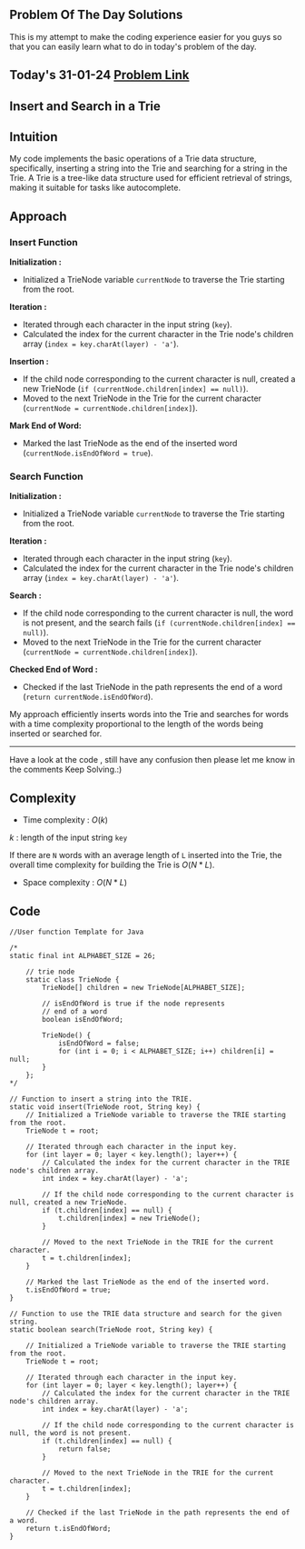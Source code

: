 ## Problem Of The Day Solutions

This is my attempt to make the coding experience easier for you guys so that you can easily learn what to do in today's problem of the day.

## Today's 31-01-24 [Problem Link](https://www.geeksforgeeks.org/problems/trie-insert-and-search0651/1)
## Insert and Search in a Trie

## Intuition

My code implements the basic operations of a Trie data structure, specifically, inserting a string into the Trie and searching for a string in the Trie. A Trie is a tree-like data structure used for efficient retrieval of strings, making it suitable for tasks like autocomplete.


## Approach

### Insert Function

**Initialization :**
- Initialized a TrieNode variable `currentNode` to traverse the Trie starting from the root.
    
**Iteration :**
- Iterated through each character in the input string (`key`).
- Calculated the index for the current character in the Trie node's children array (`index = key.charAt(layer) - 'a'`).
    
**Insertion :**
- If the child node corresponding to the current character is null, created a new TrieNode (`if (currentNode.children[index] == null)`).
- Moved to the next TrieNode in the Trie for the current character (`currentNode = currentNode.children[index]`).

**Mark End of Word:**
- Marked the last TrieNode as the end of the inserted word (`currentNode.isEndOfWord = true`).

### Search Function

**Initialization :**
- Initialized a TrieNode variable `currentNode` to traverse the Trie starting from the root.

**Iteration :**
- Iterated through each character in the input string (`key`).
- Calculated the index for the current character in the Trie node's children array (`index = key.charAt(layer) - 'a'`).
    
**Search :**
- If the child node corresponding to the current character is null, the word is not present, and the search fails (`if (currentNode.children[index] == null)`).
- Moved to the next TrieNode in the Trie for the current character (`currentNode = currentNode.children[index]`).

**Checked End of Word :**
- Checked if the last TrieNode in the path represents the end of a word (`return currentNode.isEndOfWord`).

My approach efficiently inserts words into the Trie and searches for words with a time complexity proportional to the length of the words being inserted or searched for.

---
Have a look at the code , still have any confusion then please let me know in the comments
Keep Solving.:)

## Complexity
- Time complexity : $O(k)$
<!-- Add your time complexity here, e.g. $$O())$$ -->
$k$ :  length of the input string `key`

If there are `N` words with an average length of `L` inserted into the Trie, the overall time complexity for building the Trie is $O(N * L)$.

- Space complexity : $O(N*L)$
<!-- Add your space complexity here, e.g. $$O(n)$$ -->

## Code 
```
//User function Template for Java

/*
static final int ALPHABET_SIZE = 26;

    // trie node
    static class TrieNode {
        TrieNode[] children = new TrieNode[ALPHABET_SIZE];

        // isEndOfWord is true if the node represents
        // end of a word
        boolean isEndOfWord;

        TrieNode() {
            isEndOfWord = false;
            for (int i = 0; i < ALPHABET_SIZE; i++) children[i] = null;
        }
    };
*/

// Function to insert a string into the TRIE.
static void insert(TrieNode root, String key) {
    // Initialized a TrieNode variable to traverse the TRIE starting from the root.
    TrieNode t = root;

    // Iterated through each character in the input key.
    for (int layer = 0; layer < key.length(); layer++) {
        // Calculated the index for the current character in the TRIE node's children array.
        int index = key.charAt(layer) - 'a';

        // If the child node corresponding to the current character is null, created a new TrieNode.
        if (t.children[index] == null) {
            t.children[index] = new TrieNode();
        }

        // Moved to the next TrieNode in the TRIE for the current character.
        t = t.children[index];
    }

    // Marked the last TrieNode as the end of the inserted word.
    t.isEndOfWord = true;
}

// Function to use the TRIE data structure and search for the given string.
static boolean search(TrieNode root, String key) {
    
    // Initialized a TrieNode variable to traverse the TRIE starting from the root.
    TrieNode t = root;

    // Iterated through each character in the input key.
    for (int layer = 0; layer < key.length(); layer++) {
        // Calculated the index for the current character in the TRIE node's children array.
        int index = key.charAt(layer) - 'a';

        // If the child node corresponding to the current character is null, the word is not present.
        if (t.children[index] == null) {
            return false;
        }

        // Moved to the next TrieNode in the TRIE for the current character.
        t = t.children[index];
    }

    // Checked if the last TrieNode in the path represents the end of a word.
    return t.isEndOfWord;
}
```

